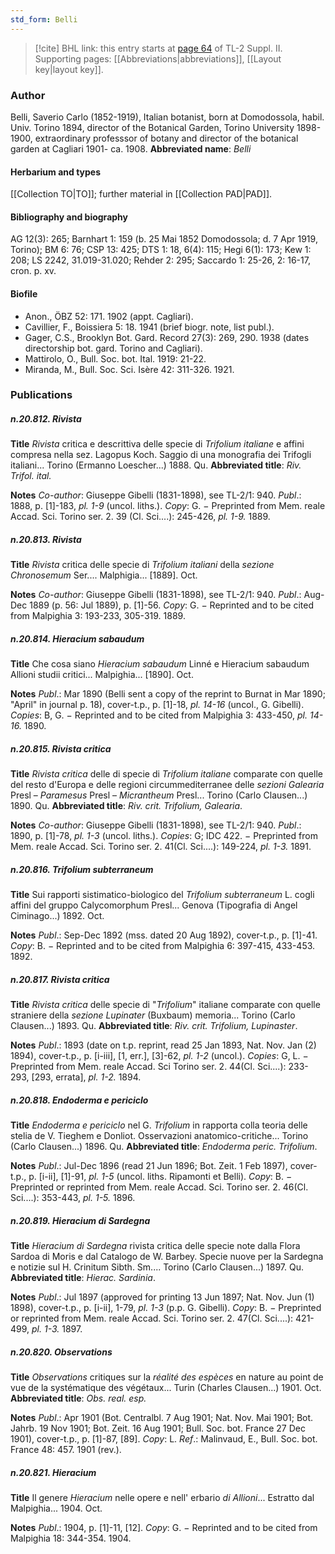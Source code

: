 ```yaml
---
std_form: Belli
---
```


> [!cite] BHL link: this entry starts at [page 64](https://www.biodiversitylibrary.org/page/33265261) of TL-2 Suppl. II.
> Supporting pages: [[Abbreviations|abbreviations]], [[Layout key|layout key]].

### Author

Belli, Saverio Carlo (1852-1919), Italian botanist, born at Domodossola, habil. Univ. Torino 1894, director of the Botanical Garden, Torino University 1898-1900, extraordinary professsor of botany and director of the botanical garden at Cagliari 1901- ca. 1908. 
**Abbreviated name**: *Belli*

#### Herbarium and types

[[Collection TO|TO]]; further material in [[Collection PAD|PAD]].

#### Bibliography and biography

AG 12(3): 265; Barnhart 1: 159 (b. 25 Mai 1852 Domodossola; d. 7 Apr 1919, Torino); BM 6: 76; CSP 13: 425; DTS 1: 18, 6(4): 115; Hegi 6(1): 173; Kew 1: 208; LS 2242, 31.019-31.020; Rehder 2: 295; Saccardo 1: 25-26, 2: 16-17, cron. p. xv.

#### Biofile

- Anon., ÖBZ 52: 171. 1902 (appt. Cagliari).
- Cavillier, F., Boissiera 5: 18. 1941 (brief biogr. note, list publ.).
- Gager, C.S., Brooklyn Bot. Gard. Record 27(3): 269, 290. 1938 (dates directorship bot. gard. Torino and Cagliari).
- Mattirolo, O., Bull. Soc. bot. Ital. 1919: 21-22.
- Miranda, M., Bull. Soc. Sci. Isère 42: 311-326. 1921.

### Publications

##### n.20.812. Rivista

**Title**
*Rivista* critica e descrittiva delle specie di *Trifolium italiane* e affini compresa nella sez. Lagopus Koch. Saggio di una monografia dei Trifogli italiani... Torino (Ermanno Loescher...) 1888. Qu.
**Abbreviated title**: *Riv. Trifol. ital.*

**Notes**
*Co-author*: Giuseppe Gibelli (1831-1898), see TL-2/1: 940.
*Publ*.: 1888, p. \[1\]-183, *pl. 1-9* (uncol. liths.). *Copy*: G. − Preprinted from Mem. reale Accad. Sci. Torino ser. 2. 39 (Cl. Sci....): 245-426, *pl. 1-9.* 1889.

##### n.20.813. Rivista

**Title**
*Rivista* critica delle specie di *Trifolium italiani* della *sezione Chronosemum* Ser.... Malphigia... \[1889\]. Oct.

**Notes**
*Co-author*: Giuseppe Gibelli (1831-1898), see TL-2/1: 940.
*Publ*.: Aug-Dec 1889 (p. 56: Jul 1889), p. \[1\]-56. *Copy*: G. − Reprinted and to be cited from Malpighia 3: 193-233, 305-319. 1889.

##### n.20.814. Hieracium sabaudum

**Title**
Che cosa siano *Hieracium sabaudum* Linné e Hieracium sabaudum Allioni studii critici... Malpighia... \[1890\]. Oct.

**Notes**
*Publ*.: Mar 1890 (Belli sent a copy of the reprint to Burnat in Mar 1890; "April" in journal p. 18), cover-t.p., p. \[1\]-18, *pl. 14-16* (uncol., G. Gibelli). *Copies*: B, G. − Reprinted and to be cited from Malpighia 3: 433-450, *pl. 14-16.* 1890.

##### n.20.815. Rivista critica

**Title**
*Rivista critica* delle di specie di *Trifolium italiane* comparate con quelle del resto d'Europa e delle regioni circummediterranee delle *sezioni Galearia* Presl – *Paramesus* Presl – *Micrantheum* Presl... Torino (Carlo Clausen...) 1890. Qu.
**Abbreviated title**: *Riv. crit. Trifolium, Galearia*.

**Notes**
*Co-author*: Giuseppe Gibelli (1831-1898), see TL-2/1: 940.
*Publ*.: 1890, p. \[1\]-78, *pl. 1-3* (uncol. liths.). *Copies*: G; IDC 422. − Preprinted from Mem. reale Accad. Sci. Torino ser. 2. 41(Cl. Sci....): 149-224, *pl. 1-3.* 1891.

##### n.20.816. Trifolium subterraneum

**Title**
Sui rapporti sistimatico-biologico del *Trifolium subterraneum* L. cogli affini del gruppo Calycomorphum Presl... Genova (Tipografia di Angel Ciminago...) 1892. Oct.

**Notes**
*Publ*.: Sep-Dec 1892 (mss. dated 20 Aug 1892), cover-t.p., p. \[1\]-41. *Copy*: B. − Reprinted and to be cited from Malpighia 6: 397-415, 433-453. 1892.

##### n.20.817. Rivista critica

**Title**
*Rivista critica* delle specie di "*Trifolium*" italiane comparate con quelle straniere della *sezione Lupinater* (Buxbaum) memoria... Torino (Carlo Clausen...) 1893. Qu.
**Abbreviated title**: *Riv. crit. Trifolium, Lupinaster*.

**Notes**
*Publ*.: 1893 (date on t.p. reprint, read 25 Jan 1893, Nat. Nov. Jan (2) 1894), cover-t.p., p. \[i-iii\], \[1, err.\], \[3\]-62, *pl. 1-2* (uncol.). *Copies*: G, L. − Preprinted from Mem. reale Accad. Sci Torino ser. 2. 44(Cl. Sci....): 233-293, \[293, errata\], *pl. 1-2.* 1894.

##### n.20.818. Endoderma e periciclo

**Title**
*Endoderma e periciclo* nel G. *Trifolium* in rapporta colla teoria delle stelia de V. Tieghem e Donliot. Osservazioni anatomico-critiche... Torino (Carlo Clausen...) 1896. Qu.
**Abbreviated title**: *Endoderma peric. Trifolium*.

**Notes**
*Publ*.: Jul-Dec 1896 (read 21 Jun 1896; Bot. Zeit. 1 Feb 1897), cover-t.p., p. \[i-ii\], \[1\]-91, *pl. 1-5* (uncol. liths. Ripamonti et Belli). *Copy*: B. − Preprinted or reprinted from Mem. reale Accad. Sci. Torino ser. 2. 46(Cl. Sci....): 353-443, *pl. 1-5.* 1896.

##### n.20.819. Hieracium di Sardegna

**Title**
*Hieracium di Sardegna* rivista critica delle specie note dalla Flora Sardoa di Moris e dal Catalogo de W. Barbey. Specie nuove per la Sardegna e notizie sul H. Crinitum Sibth. Sm.... Torino (Carlo Clausen...) 1897. Qu.
**Abbreviated title**: *Hierac. Sardinia*.

**Notes**
*Publ*.: Jul 1897 (approved for printing 13 Jun 1897; Nat. Nov. Jun (1) 1898), cover-t.p., p. \[i-ii\], 1-79, *pl. 1-3* (p.p. G. Gibelli). *Copy*: B. − Preprinted or reprinted from Mem. reale Accad. Sci. Torino ser. 2. 47(Cl. Sci....): 421-499, *pl. 1-3.* 1897.

##### n.20.820. Observations

**Title**
*Observations* critiques sur la *réalité des espèces* en nature au point de vue de la systématique des végétaux... Turin (Charles Clausen...) 1901. Oct.
**Abbreviated title**: *Obs. real. esp.*

**Notes**
*Publ*.: Apr 1901 (Bot. Centralbl. 7 Aug 1901; Nat. Nov. Mai 1901; Bot. Jahrb. 19 Nov 1901; Bot. Zeit. 16 Aug 1901; Bull. Soc. bot. France 27 Dec 1901), cover-t.p., p. \[1\]-87, \[89\]. *Copy*: L.
*Ref*.: Malinvaud, E., Bull. Soc. bot. France 48: 457. 1901 (rev.).

##### n.20.821. Hieracium

**Title**
Il genere *Hieracium* nelle opere e nell' erbario *di Allioni*... Estratto dal Malpighia... 1904. Oct.

**Notes**
*Publ*.: 1904, p. \[1\]-11, \[12\]. *Copy*: G. − Reprinted and to be cited from Malpighia 18: 344-354. 1904.


